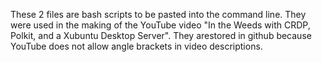 These 2 files are bash scripts to be pasted into the command line. They were used in the making of the YouTube video "In the Weeds with CRDP, Polkit, and a Xubuntu Desktop Server". They arestored in github because YouTube does not allow angle brackets in video descriptions.
